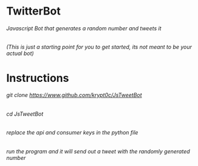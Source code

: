 # TwitterBot
###### Javascript Bot that generates a random number and tweets it
###### (This is just a starting point for you to get started, its not meant to be your actual bot)
# Instructions
###### git clone https://www.github.com/krypt0c/JsTweetBot
###### cd JsTweetBot
###### replace the api and consumer keys in the python file
###### run the program and it will send out a tweet with the randomly generated number
